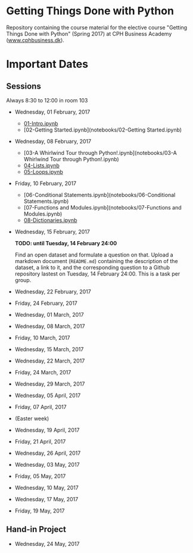 # Getting Things Done with Python

Repository containing the course material for the elective course "Getting Things Done with Python" (Spring 2017) at CPH Business Academy (www.cphbusiness.dk).

# Important Dates

## Sessions

Always 8:30 to 12:00 in room 103

  * Wednesday, 01 February, 2017

    * [01-Intro.ipynb](notebooks/01-Intro.ipynb)
    * [02-Getting Started.ipynb](notebooks/02-Getting Started.ipynb)

  * Wednesday, 08 February, 2017

    * [03-A Whirlwind Tour through Python!.ipynb](notebooks/03-A Whirlwind Tour through Python!.ipynb)
    * [04-Lists.ipynb](notebooks/04-Lists.ipynb)
    * [05-Loops.ipynb](notebooks/05-Loops.ipynb)

  * Friday, 10 February, 2017

    * [06-Conditional Statements.ipynb](notebooks/06-Conditional Statements.ipynb)
    * [07-Functions and Modules.ipynb](notebooks/07-Functions and Modules.ipynb)
    * [08-Dictionaries.ipynb](notebooks/08-Dictionaries.ipynb)

  * Wednesday, 15 February, 2017

    **TODO: until Tuesday, 14 February 24:00**

    Find an open dataset and formulate a question on that. Upload a markdown document (`README.md`) containing the description of the dataset, a link to it, and the corresponding question to a Github repository lastest on Tuesday, 14 February 24:00. This is a task per group.

  * Wednesday, 22 February, 2017
  * Friday, 24 February, 2017
  * Wednesday, 01 March, 2017
  * Wednesday, 08 March, 2017
  * Friday, 10 March, 2017
  * Wednesday, 15 March, 2017
  * Wednesday, 22 March, 2017
  * Friday, 24 March, 2017
  * Wednesday, 29 March, 2017
  * Wednesday, 05 April, 2017
  * Friday, 07 April, 2017
  * (Easter week)
  * Wednesday, 19 April, 2017
  * Friday, 21 April, 2017
  * Wednesday, 26 April, 2017
  * Wednesday, 03 May, 2017
  * Friday, 05 May, 2017
  * Wednesday, 10 May, 2017
  * Wednesday, 17 May, 2017
  * Friday, 19 May, 2017

## Hand-in Project

  * Wednesday, 24 May, 2017
